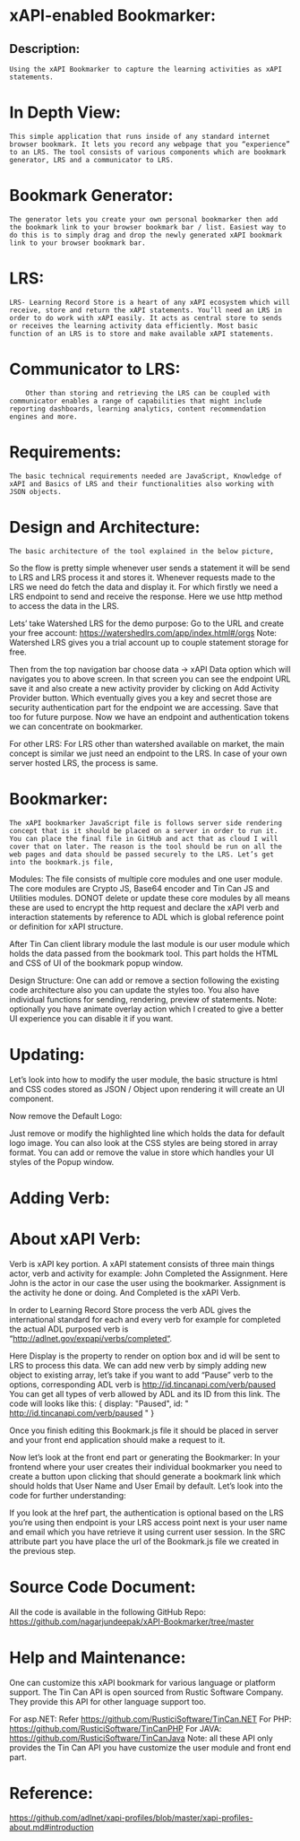 # xAPI-enabled Bookmarker:

## Description:
	Using the xAPI Bookmarker to capture the learning activities as xAPI statements.

# In Depth View:

	This simple application that runs inside of any standard internet browser bookmark. It lets you record any webpage that you “experience” to an LRS. The tool consists of various components which are bookmark generator, LRS and a communicator to LRS.

# Bookmark Generator:
	The generator lets you create your own personal bookmarker then add the bookmark link to your browser bookmark bar / list. Easiest way to do this is to simply drag and drop the newly generated xAPI bookmark link to your browser bookmark bar. 

# LRS:
	LRS- Learning Record Store is a heart of any xAPI ecosystem which will receive, store and return the xAPI statements. You’ll need an LRS in order to do work with xAPI easily. It acts as central store to sends or receives the learning activity data efficiently. Most basic function of an LRS is to store and make available xAPI statements.

# Communicator to LRS:
		Other than storing and retrieving the LRS can be coupled with communicator enables a range of capabilities that might include reporting dashboards, learning analytics, content recommendation engines and more. 

# Requirements:
	The basic technical requirements needed are JavaScript, Knowledge of xAPI and Basics of LRS and their functionalities also working with JSON objects.


# Design and Architecture:
	The basic architecture of the tool explained in the below picture,
 
So the flow is pretty simple whenever user sends a statement it will be send to LRS and LRS process it and stores it. Whenever requests made to the LRS we need do fetch the data and display it. For which firstly we need a LRS endpoint to send and receive the response. Here we use http method to access the data in the LRS.

Lets’ take Watershed LRS for the demo purpose:
Go to the URL and create your free account: https://watershedlrs.com/app/index.html#/orgs
Note: Watershed LRS gives you a trial account up to couple statement storage for free. 
 


Then from the top navigation bar choose data -> xAPI Data option which will navigates you to above screen.
In that screen you can see the endpoint URL save it and also create a new activity provider by clicking on Add Activity Provider button. Which eventually gives you a key and secret those are security authentication part for the endpoint we are accessing. Save that too for future purpose.
Now we have an endpoint and authentication tokens we can concentrate on bookmarker.

For other LRS:
	For LRS other than watershed available on market, the main concept is similar we just need an endpoint to the LRS. In case of your own server hosted LRS, the process is same.

# Bookmarker:
	The xAPI bookmarker JavaScript file is follows server side rendering concept that is it should be placed on a server in order to run it. You can place the final file in GitHub and act that as cloud I will cover that on later. The reason is the tool should be run on all the web pages and data should be passed securely to the LRS. Let’s get into the bookmark.js file,

Modules:
The file consists of multiple core modules and one user module. The core modules are Crypto JS, Base64 encoder and Tin Can JS and Utilities modules. DONOT delete or update these core modules by all means these are used to encrypt the http request and declare the xAPI verb and interaction statements by reference to ADL which is global reference point or definition for xAPI structure.

After Tin Can client library module the last module is our user module which holds the data passed from the bookmark tool. This part holds the HTML and CSS of UI of the bookmark popup window.

Design Structure:
One can add or remove a section following the existing code architecture also you can update the styles too. You also have individual functions for sending, rendering, preview of statements. Note: optionally you have animate overlay action which I created to give a better UI experience you can disable it if you want.

# Updating:
Let’s look into how to modify the user module, the basic structure is html and CSS codes stored as JSON / Object upon rendering it will create an UI component.

Now remove the Default Logo:
 
Just remove or modify the highlighted line which holds the data for default logo image. You can also look at the CSS styles are being stored in array format. You can add or remove the value in store which handles your UI styles of the Popup window.

# Adding Verb:
 
# About xAPI Verb:

Verb is xAPI key portion. A xAPI statement consists of three main things actor, verb and activity for example:
John Completed the Assignment.
Here John is the actor in our case the user using the bookmarker. Assignment is the activity he done or doing. And Completed is the xAPI Verb.

In order to Learning Record Store process the verb ADL gives the international standard for each and every verb for example for completed the actual ADL purposed verb is “http://adlnet.gov/expapi/verbs/completed“. 

Here Display is the property to render on option box and id will be sent to LRS to process this data.
We can add new verb by simply adding new object to existing array, let’s take if you want to add “Pause” verb to the options, corresponding ADL verb is http://id.tincanapi.com/verb/paused
You can get all types of verb allowed by ADL and its ID from this link.
The code will looks like this:
{ display: "Paused", id: " http://id.tincanapi.com/verb/paused " }

Once you finish editing this Bookmark.js file it should be placed in server and your front end application should make a request to it. 

Now let’s look at the front end part or generating the Bookmarker:
In your frontend where your user creates their individual bookmarker you need to create a button upon clicking that should generate a bookmark link which should holds that User Name and User Email by default.
Let’s look into the code for further understanding:
 
If you look at the href part, the authentication is optional based on the LRS you’re using then endpoint is your LRS access point next is your user name and email which you have retrieve it using current user session. In the SRC attribute part you have place the url of the Bookmark.js file we created in the previous step.

# Source Code Document:
All the code is available in the following GitHub Repo: https://github.com/nagarjundeepak/xAPI-Bookmarker/tree/master

# Help and Maintenance:
	
One can customize this xAPI bookmark for various language or platform support. The Tin Can API is open sourced from Rustic Software Company. They provide this API for other language support too.
	
For asp.NET: Refer https://github.com/RusticiSoftware/TinCan.NET
For PHP: https://github.com/RusticiSoftware/TinCanPHP
For JAVA: https://github.com/RusticiSoftware/TinCanJava
Note: all these API only provides the Tin Can API you have customize the user module and front end part.

# Reference:
https://github.com/adlnet/xapi-profiles/blob/master/xapi-profiles-about.md#introduction

